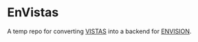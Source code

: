 EnVistas
========

A temp repo for converting [VISTAS](https://bitbucket.org/nikmolnar/vistas/overview) into a backend for [ENVISION](http://envision.bioe.orst.edu/Default.aspx).
